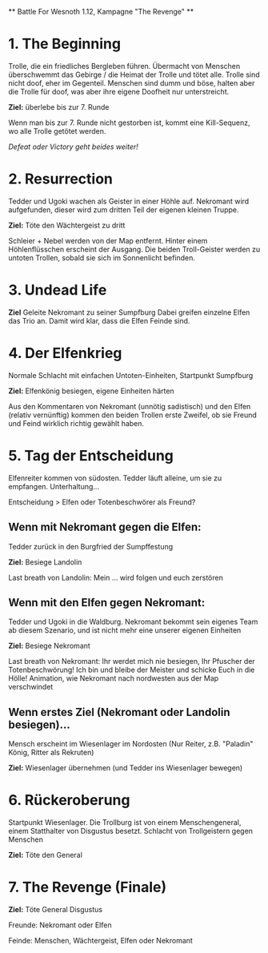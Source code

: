** Battle For Wesnoth 1.12, Kampagne "The Revenge" **

# 1. The Beginning

Trolle, die ein friedliches Bergleben führen. 
Übermacht von Menschen überschwemmt das Gebirge / die Heimat der Trolle und tötet alle.
Trolle sind nicht doof, eher im Gegenteil.
Menschen sind dumm und böse, halten aber die Trolle für doof, was aber ihre eigene Doofheit nur unterstreicht. 

**Ziel:** überlebe bis zur 7. Runde

Wenn man bis zur 7. Runde nicht gestorben ist, kommt eine Kill-Sequenz, wo alle Trolle getötet werden.

*Defeat oder Victory geht beides weiter!*

# 2. Resurrection

Tedder und Ugoki wachen als Geister in einer Höhle auf.
Nekromant wird aufgefunden, dieser wird zum dritten Teil der eigenen kleinen Truppe.

**Ziel:** Töte den Wächtergeist zu dritt

Schleier + Nebel werden von der Map entfernt. Hinter einem Höhlenflüsschen erscheint der Ausgang. 
Die beiden Troll-Geister werden zu untoten Trollen, sobald sie sich im Sonnenlicht befinden.

# 3. Undead Life

**Ziel** Geleite Nekromant zu seiner Sumpfburg
Dabei greifen einzelne Elfen das Trio an.
Damit wird klar, dass die Elfen Feinde sind.

# 4. Der Elfenkrieg

Normale Schlacht mit einfachen Untoten-Einheiten, Startpunkt Sumpfburg

**Ziel:** Elfenkönig besiegen, eigene Einheiten härten

Aus den Kommentaren von Nekromant (unnötig sadistisch) und den Elfen (relativ vernünftig) kommen den beiden Trollen erste Zweifel, ob sie Freund und Feind wirklich richtig gewählt haben.

# 5. Tag der Entscheidung

Elfenreiter kommen von südosten. Tedder läuft alleine, um sie zu empfangen. Unterhaltung...

Entscheidung > Elfen oder Totenbeschwörer als Freund?

## Wenn mit Nekromant gegen die Elfen:

Tedder zurück in den Burgfried der Sumpffestung

**Ziel:** Besiege Landolin

Last breath von Landolin: Mein ... wird folgen und euch zerstören

## Wenn mit den Elfen gegen Nekromant:

Tedder und Ugoki in die Waldburg.
Nekromant bekommt sein eigenes Team ab diesem Szenario, und ist nicht mehr eine unserer eigenen Einheiten

**Ziel:** Besiege Nekromant

Last breath von Nekromant: Ihr werdet mich nie besiegen, Ihr Pfuscher der Totenbeschwörung! Ich bin und bleibe der Meister und schicke Euch in die Hölle!
Animation, wie Nekromant nach nordwesten aus der Map verschwindet

## Wenn erstes Ziel (Nekromant oder Landolin besiegen)...

Mensch erscheint im Wiesenlager im Nordosten (Nur Reiter, z.B. "Paladin" König, Ritter als Rekruten)

**Ziel:** Wiesenlager übernehmen (und Tedder ins Wiesenlager bewegen)

# 6. Rückeroberung

Startpunkt Wiesenlager.
Die Trollburg ist von einem Menschengeneral, einem Statthalter von Disgustus besetzt.
Schlacht von Trollgeistern gegen Menschen

**Ziel:** Töte den General

# 7. The Revenge (Finale)

**Ziel:** Töte General Disgustus

Freunde: Nekromant oder Elfen

Feinde: Menschen, Wächtergeist, Elfen oder Nekromant
